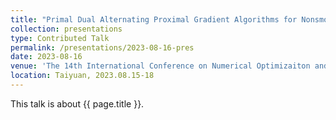 ```yaml
---
title: "Primal Dual Alternating Proximal Gradient Algorithms for Nonsmooth Nonconvex Minimax Problems with Coupled Linear Constraints"
collection: presentations
type: Contributed Talk
permalink: /presentations/2023-08-16-pres
date: 2023-08-16
venue: 'The 14th International Conference on Numerical Optimizaiton and Numerical Linear Algebra'
location: Taiyuan, 2023.08.15-18
---
```


This talk is about {{ page.title }}.
